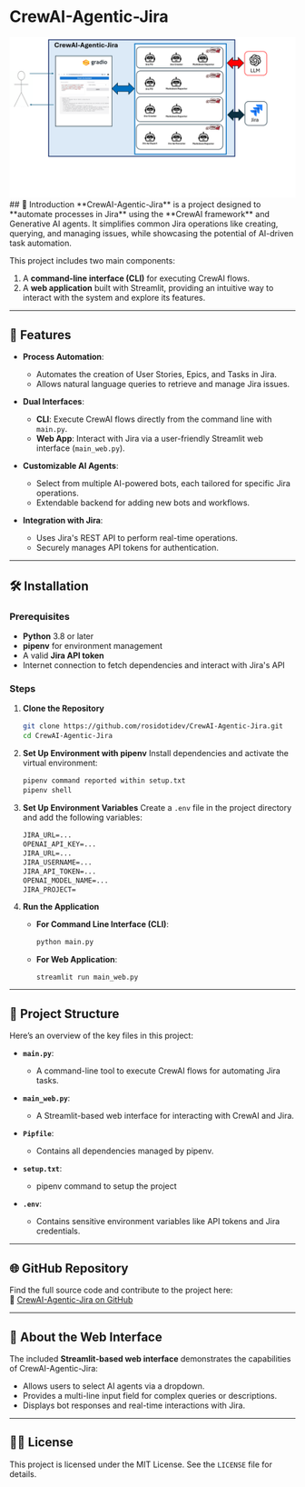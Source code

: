 # CrewAI-Agentic-Jira
<img src="asset/arch.png">
## 🚀 Introduction
**CrewAI-Agentic-Jira** is a project designed to **automate processes in Jira** using the **CrewAI framework** and Generative AI agents. It simplifies common Jira operations like creating, querying, and managing issues, while showcasing the potential of AI-driven task automation.

This project includes two main components:
1. A **command-line interface (CLI)** for executing CrewAI flows.
2. A **web application** built with Streamlit, providing an intuitive way to interact with the system and explore its features.

---

## 🌟 Features
- **Process Automation**:
  - Automates the creation of User Stories, Epics, and Tasks in Jira.
  - Allows natural language queries to retrieve and manage Jira issues.
  
- **Dual Interfaces**:
  - **CLI**: Execute CrewAI flows directly from the command line with `main.py`.
  - **Web App**: Interact with Jira via a user-friendly Streamlit web interface (`main_web.py`).

- **Customizable AI Agents**:
  - Select from multiple AI-powered bots, each tailored for specific Jira operations.
  - Extendable backend for adding new bots and workflows.

- **Integration with Jira**:
  - Uses Jira's REST API to perform real-time operations.
  - Securely manages API tokens for authentication.

---

## 🛠️ Installation

### Prerequisites
- **Python** 3.8 or later
- **pipenv** for environment management
- A valid **Jira API token**
- Internet connection to fetch dependencies and interact with Jira's API

### Steps
1. **Clone the Repository**
   ```bash
   git clone https://github.com/rosidotidev/CrewAI-Agentic-Jira.git
   cd CrewAI-Agentic-Jira
   ```

2. **Set Up Environment with pipenv**
   Install dependencies and activate the virtual environment:
   ```bash
   pipenv command reported within setup.txt
   pipenv shell
   ```

3. **Set Up Environment Variables**
   Create a `.env` file in the project directory and add the following variables:
   ```
   JIRA_URL=...
   OPENAI_API_KEY=...
   JIRA_URL=...
   JIRA_USERNAME=...
   JIRA_API_TOKEN=...
   OPENAI_MODEL_NAME=...
   JIRA_PROJECT=
   ```

4. **Run the Application**
   - **For Command Line Interface (CLI)**:
     ```bash
     python main.py
     ```

   - **For Web Application**:
     ```bash
     streamlit run main_web.py
     ```

---

## 📂 Project Structure
Here’s an overview of the key files in this project:

- **`main.py`**:
  - A command-line tool to execute CrewAI flows for automating Jira tasks.
  
- **`main_web.py`**:
  - A Streamlit-based web interface for interacting with CrewAI and Jira.

- **`Pipfile`**:
  - Contains all dependencies managed by pipenv.

- **`setup.txt`**:
  - pipenv command to setup the project

- **`.env`**:
  - Contains sensitive environment variables like API tokens and Jira credentials.

---

## 🌐 GitHub Repository
Find the full source code and contribute to the project here:  
🔗 [CrewAI-Agentic-Jira on GitHub](https://github.com/rosidotidev/CrewAI-Agentic-Jira)

---

## 🎯 About the Web Interface
The included **Streamlit-based web interface** demonstrates the capabilities of CrewAI-Agentic-Jira:
- Allows users to select AI agents via a dropdown.
- Provides a multi-line input field for complex queries or descriptions.
- Displays bot responses and real-time interactions with Jira.

---

## 🧑‍💻 License
This project is licensed under the MIT License. See the `LICENSE` file for details.
